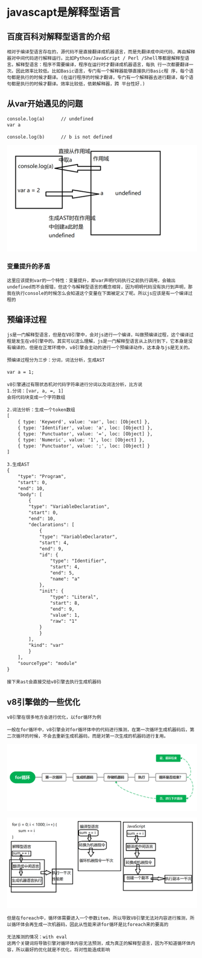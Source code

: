 # javascapt是解释型语言

## 百度百科对解释型语言的介绍
    
    相对于编译型语言存在的，源代码不是直接翻译成机器语言，而是先翻译成中间代码，再由解释器对中间代码进行解释运行。比如Python/JavaScript / Perl /Shell等都是解释型语言。解释型语言：程序不需要编译，程序在运行时才翻译成机器语言，每执 行一次都要翻译一次。因此效率比较低。比如Basic语言，专门有一个解释器能够直接执行Basic程 序，每个语句都是执行的时候才翻译。(在运行程序的时候才翻译，专门有一个解释器去进行翻译，每个语句都是执行的时候才翻译。效率比较低，依赖解释器，跨 平台性好.)

## 从var开始遇见的问题

    console.log(a)      // undefined
    var a

    console.log(b)      // b is not defined

![img](变量提升.png)
    
### 变量提升的矛盾

    这里应该提到var的一个特性：变量提升，即var声明代码执行之前执行调用，会输出undefined而不会报错，但这个与解释型语言的概念相背，因为明明代码没有执行到声明，那我在执行console的时候怎么会知道这个变量在下面被定义了呢。所以js应该是有一个编译过程的

## 预编译过程

    js是一门解释型语言，但是在V8引擎中，会对js进行一个编译，叫做预编译过程，这个编译过程是发生在v8引擎中的。其实可以这么理解，js是一门解释型语言从上执行到下，它本身是没有编译的，但是在正常环境中，v8引擎会主动的进行一个预编译动作，这本身与js是无关的。

    预编译过程分为三步：分词，词法分析，生成AST

    var a = 1;

    v8引擎通过有限状态机对代码字符串进行分词以及词法分析，比方说
    1.分词：[var, a, =, 1]
    会将代码块变成一个字符数组

    2.词法分析：生成一个token数组
    [
        { type: 'Keyword', value: 'var', loc: [Object] },
        { type: 'Identifier', value: 'a', loc: [Object] },
        { type: 'Punctuator', value: '=', loc: [Object] },
        { type: 'Numeric', value: '1', loc: [Object] },
        { type: 'Punctuator', value: ';', loc: [Object] }
    ]

    3.生成AST
    {
        "type": "Program",
        "start": 0,
        "end": 10,
        "body": [
            {
            "type": "VariableDeclaration",
            "start": 0,
            "end": 10,
            "declarations": [
                {
                "type": "VariableDeclarator",
                "start": 4,
                "end": 9,
                "id": {
                    "type": "Identifier",
                    "start": 4,
                    "end": 5,
                    "name": "a"
                },
                "init": {
                    "type": "Literal",
                    "start": 8,
                    "end": 9,
                    "value": 1,
                    "raw": "1"
                }
                }
            ],
            "kind": "var"
            }
        ],
        "sourceType": "module"
    }

    接下来ast会直接交给v8引擎去执行生成机器码

## v8引擎做的一些优化

    v8引擎在很多地方会进行优化，以for循环为例

    一般在for循环中，v8引擎会对for循环体中的代码进行推测，在第一次循环生成机器码后，第二次循环的时候，不会去重新生成机器码，而是对第一次生成的机器码进行复用。

![img](./img1.png)

![img](性能优化.png)

    但是在foreach中，循环体需要进入一个参数item，所以导致V8引擎无法对内容进行推测，所以循环体会再生成一次机器码，因此从性能来讲for循环是比foreach来的要高的

    无法推测的情况：with eval
    这两个关键词将导致引擎对循环体内容无法预测，成为真正的解释型语言，因为不知道循环体内容，所以最好的优化就是不优化，将对性能造成影响